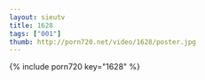 ```yaml
--- 
layout: sieutv
title: 1628
tags: ["001"]
thumb: http://porn720.net/video/1628/poster.jpg
---
```

{% include porn720 key="1628" %} 
